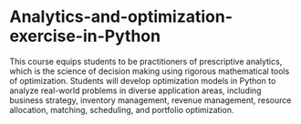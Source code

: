 # Analytics-and-optimization-exercise-in-Python
This course equips students to be practitioners of prescriptive analytics, which is the science of decision making using rigorous mathematical tools of optimization. Students will develop optimization models in Python to analyze real-world problems in diverse application areas, including business strategy, inventory management, revenue management, resource allocation, matching, scheduling, and portfolio optimization.
